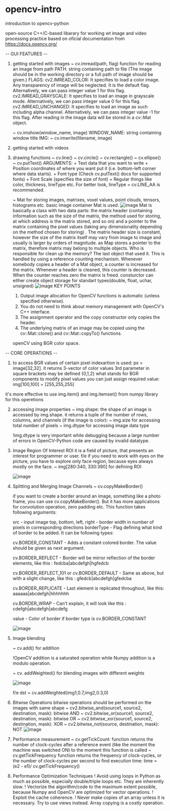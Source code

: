 # opencv-intro
introduction to opencv-python

open-source C++/C-based libarary for working wt image and video processing
practice based on oficial documentation from https://docs.opencv.org/

-- GUI FEATURES -- 
1. getting started with images
	~ cv.imread(path, flag)
	function for reading an image from path
	PATH: string containing path to file (The image should be in the working directory or a full path of image should be given.)
	FLAGS:	cv2.IMREAD_COLOR: It specifies to load a color image. Any transparency of image will be neglected. It is the default flag. Alternatively, we can pass integer value 1 for this flag.
		cv2.IMREAD_GRAYSCALE: It specifies to load an image in grayscale mode. Alternatively, we can pass integer value 0 for this flag.
		cv2.IMREAD_UNCHANGED: It specifies to load an image as such including alpha channel. Alternatively, we can pass integer value -1 for this flag.
	After reading in the image data will be stored in a cv::Mat object.
	
	~ cv.imshow(window_name, image)
	WINDOW_NAME: string containing window title
	IMG: 
	~ cv.imwrite(filename, image)
2. getting started with videos
3. drawing functions
	~ cv.line()
	~ cv.circle()
	~ cv.rectangle()
	~ cv.ellipse()
	~ cv.putText() 
	ARGUMENTS: + Text data that you want to write
		+ Position coordinates of where you want put it (i.e. bottom-left corner where data starts).
		+ Font type (Check cv.putText() docs for supported fonts)
		+ Font Scale (specifies the size of font)
		+ Regular things like color, thickness, lineType etc. For better look, lineType = cv.LINE_AA is recommended.
	
	~ Mat
	for storing images, matrixes, voxel values, point clouds, tensors, histograms etc. basic image container Mat is used.
	![image](https://user-images.githubusercontent.com/43139654/121488737-093e5480-c9dc-11eb-88d2-16d06f7bf7d7.png)
	Mat is basically a class with two data parts: the matrix header (containing information such as the size of the matrix, the method used for storing, at which address is the matrix stored, and so on) and a pointer to the matrix containing the pixel values (taking any dimensionality depending on the method chosen for storing) . The matrix header size is constant, however the size of the matrix itself may vary from image to image and usually is larger by orders of magnitude.
	as Map stores a pointer to the matrix, therefore matrix may belong to multiple objects. Who is responsible for clean up the memory? The last object that used it. This is handled by using a reference counting mechanism. Whenever somebody copies a header of a Mat object, a counter is increased for the matrix. Whenever a header is cleaned, this counter is decreased. When the counter reaches zero the matrix is freed.
	consturctor can either create object storage for standart types(double, float, uchar, unsigned)
	![image](https://user-images.githubusercontent.com/43139654/121351595-9f1ea480-c934-11eb-8593-8ec8140540bf.png)
	KEY POINTS
	1) Output image allocation for OpenCV functions is automatic (unless specified otherwise).
	2) You do not need to think about memory management with OpenCV's C++ interface.
	3) The assignment operator and the copy constructor only copies the header.
	4) The underlying matrix of an image may be copied using the cv::Mat::clone() and cv::Mat::copyTo() functions.
	
	openCV using BGR color space.
	
	
-- CORE OPERATIONS -- 
1. to access BGR values of certain pixel indexartion is used: px = image[32,32]. it returns 3-vector of color values
3rd parameter in square brackets may be defined {0,1,2} what stands for BGR components
to modify pixel values you can just assign required value: img[100,100] = [255,255,255]

it's more effective to use img.item() and img.itemset() from numpy library for this operetions

2. accessing image properties
	~ img.shape: the shape of an image is accessed by img.shape. it returns a tuple of the number of rows, columns, and channels (if the image is color):
	~ img.size for accessing total number of pixels
	~ img.dtype for accessing image data type
	
	!img.dtype is very important while debugging because a large number of errors in OpenCV-Python code are caused by invalid datatype.
	
3. Image Region Of Interest
	ROI it is a field of picture, that presents an interest for programmer or user.
	f/e if you need to work with eyes on the picture, you have to explore only face region, because eyes always mostly on the face.
	~ img[280:340, 330:390] for defining ROI 
	
	![image](https://user-images.githubusercontent.com/43139654/122920891-89fd3900-d36a-11eb-8ebd-3315dbaa4fbc.png)
4. Splitting and Merging Image Channels
	~ cv.copyMakeBorder()
	
	if you want to create a border around an image, something like a photo frame, you can use cv.copyMakeBorder(). But it has more applications for convolution operation, zero padding etc. This function takes following arguments:
	
	src - input image
	top, bottom, left, right - border width in number of pixels in corresponding directions
	borderType - Flag defining what kind of border to be added. It can be following types:
	
	cv.BORDER_CONSTANT - Adds a constant colored border. The value should be given as next argument.
	
	cv.BORDER_REFLECT - Border will be mirror reflection of the border elements, like this : fedcba|abcdefgh|hgfedcb
	
	cv.BORDER_REFLECT_101 or cv.BORDER_DEFAULT - Same as above, but with a slight change, like this : gfedcb|abcdefgh|gfedcba
	
	cv.BORDER_REPLICATE - Last element is replicated throughout, like this: aaaaaa|abcdefgh|hhhhhhh
	
	cv.BORDER_WRAP - Can't explain, it will look like this : cdefgh|abcdefgh|abcdefg
	
	value - Color of border if border type is cv.BORDER_CONSTANT
	
	![image](https://user-images.githubusercontent.com/43139654/122922053-e7de5080-d36b-11eb-8e5b-ed931e475973.png)
5. Image blending
	
	~ cv.add() for addition
	
	!OpenCV addition is a saturated operation while Numpy addition is a modulo operation.
	
	~ cv. addWeighted() for blending images with different weights 
	
	![image](https://user-images.githubusercontent.com/43139654/122923917-dbf38e00-d36d-11eb-922d-7aade0b29f62.png)
	
	f/e dst = cv.addWeighted(img1,0.7,img2,0.3,0)
6. Bitwise Operations
	bitwise operations should be performed on the images with same shape
	~ cv2.bitwise_and(source1, source2, destination, mask): bitwise AND
	~ cv2.bitwise_or(source1, source2, destination, mask): bitwise OR
	~ cv2.bitwise_xor(source1, source2, destination, mask): XOR
	~ cv2.bitwise_not(source, destination, mask): NOT
	![image](https://user-images.githubusercontent.com/43139654/123100990-45da6900-d43c-11eb-99b8-56eeb0523b26.png)
7. Performance measurement
	~ cv.getTickCount:  function returns the number of clock-cycles after a reference event (like the moment the machine was switched ON) to the moment this function is called
	~ cv.getTickFrequency function returns the frequency of clock-cycles, or the number of clock-cycles per second
	to find execution time:
	time = (e2 - e1)/ cv.getTickFrequency()
8. Performance Optimization Techniques
	! Avoid using loops in Python as much as possible, especially double/triple loops etc. They are inherently slow.
	! Vectorize the algorithm/code to the maximum extent possible, because Numpy and OpenCV are optimized for vector operations.
	! Exploit the cache coherence.
	! Never make copies of an array unless it is necessary. Try to use views instead. Array copying is a costly operation.
